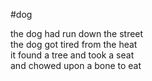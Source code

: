 #dog

the dog had run down the street\
the dog got tired from the heat\
it found a tree and took a seat\
and chowed upon a bone to eat

